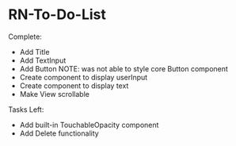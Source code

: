 # RN-To-Do-List

Complete:
- Add Title
- Add TextInput
- Add Button
	NOTE: was not able to style core Button component
- Create component to display userInput
- Create component to display text
- Make View scrollable

Tasks Left:
- Add built-in TouchableOpacity component
- Add Delete functionality

